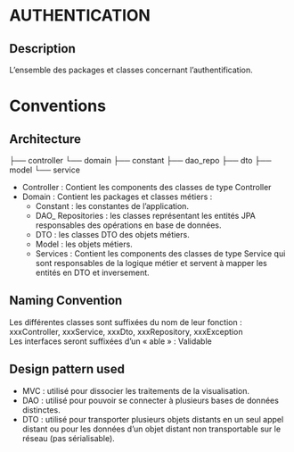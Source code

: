 # AUTHENTICATION

## Description
L’ensemble des packages et classes concernant l’authentification.

# Conventions

## Architecture
├── controller
└── domain
    ├── constant
    ├── dao_repo
    ├── dto
    ├── model
    └── service

- Controller : Contient les components des classes de type Controller 
- Domain : Contient les packages et classes métiers :
    - Constant : les constantes de l’application.
    - DAO_ Repositories : les classes représentant les entités JPA responsables des opérations en base de données.
    - DTO : les classes DTO des objets métiers.
    - Model : les objets métiers.
    - Services : Contient les components des classes de type Service qui sont responsables de la logique métier et servent à mapper les entités en DTO et inversement.

## Naming Convention
Les différentes classes sont suffixées du nom de leur fonction :
xxxController, xxxService, xxxDto, xxxRepository, xxxException  
Les interfaces seront suffixées d’un « able » : Validable

## Design pattern used
- MVC : utilisé pour dissocier les traitements de la visualisation.
- DAO : utilisé pour pouvoir se connecter à plusieurs bases de données distinctes.
- DTO : utilisé pour transporter plusieurs objets distants en un seul appel distant ou pour les données d’un objet distant non transportable sur le réseau (pas sérialisable).
